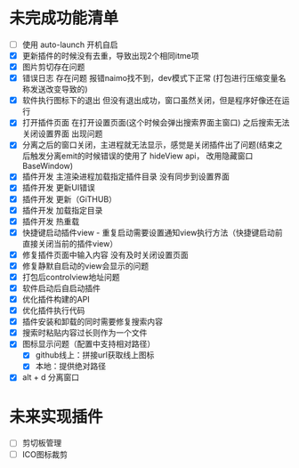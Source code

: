 # 未完成功能清单

- [ ] 使用 auto-launch 开机自启
- [x] 更新插件的时候没有去重，导致出现2个相同itme项
- [x] 图片剪切存在问题
- [x] 错误日志 存在问题 报错naimo找不到，dev模式下正常 (打包进行压缩变量名称发送改变导致的)
- [x] 软件执行图标下的退出 但没有退出成功，窗口虽然关闭，但是程序好像还在运行
- [x] 打开插件页面 在打开设置页面(这个时候会弹出搜索界面主窗口) 之后搜索无法关闭设置界面 出现问题
- [x] 分离之后的窗口关闭，主进程就无法显示，感觉是关闭插件出了问题(结束之后触发分离emit的时候错误的使用了 hideView api， 改用隐藏窗口BaseWindow)
- [x] 插件开发 主渲染进程加载指定插件目录 没有同步到设置界面
- [x] 插件开发 更新UI错误
- [x] 插件开发 更新（GiTHUB）
- [x] 插件开发 加载指定目录
- [x] 插件开发 热重载
- [x] 快捷键启动插件view - 重复启动需要设置通知view执行方法（快捷键启动前直接关闭当前的插件view）
- [x] 修复插件页面中输入内容 没有及时关闭设置页面
- [x] 修复静默自启动的view会显示的问题
- [x] 打包后controlview地址问题
- [x] 软件启动后自启动插件
- [x] 优化插件构建的API
- [x] 优化插件执行代码
- [x] 插件安装和卸载的同时需要修复搜索内容
- [x] 搜索时粘贴内容过长则作为一个文件
- [x] 图标显示问题（配置中支持相对路径）
  - [x] github线上：拼接url获取线上图标
  - [x] 本地：提供绝对路径
- [x] alt + d 分离窗口

# 未来实现插件

- [ ] 剪切板管理
- [ ] ICO图标裁剪
